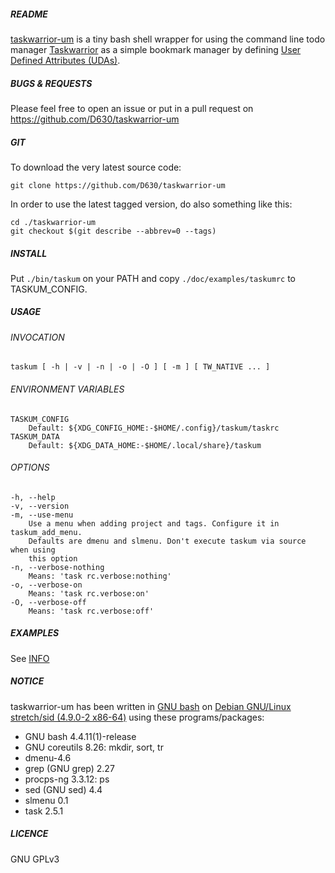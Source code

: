 ##### README

[taskwarrior-um](https://github.com/d630/taskwarrior-um) is a tiny bash shell
wrapper for using the command line todo manager
[Taskwarrior](http://taskwarrior.org/) as a simple bookmark manager by defining
[User Defined Attributes (UDAs)](http://taskwarrior.org/docs/udas.html).

##### BUGS & REQUESTS

Please feel free to open an issue or put in a pull request on
https://github.com/D630/taskwarrior-um

##### GIT

To download the very latest source code:

```
git clone https://github.com/D630/taskwarrior-um
```

In order to use the latest tagged version, do also something like this:

```
cd ./taskwarrior-um
git checkout $(git describe --abbrev=0 --tags)
```

##### INSTALL

Put `./bin/taskum` on your PATH and copy `./doc/examples/taskumrc` to
TASKUM_CONFIG.

##### USAGE

###### INVOCATION

```
taskum [ -h | -v | -n | -o | -O ] [ -m ] [ TW_NATIVE ... ]
```

###### ENVIRONMENT VARIABLES

```
TASKUM_CONFIG
	Default: ${XDG_CONFIG_HOME:-$HOME/.config}/taskum/taskrc
TASKUM_DATA
	Default: ${XDG_DATA_HOME:-$HOME/.local/share}/taskum
```

###### OPTIONS

```
-h, --help
-v, --version
-m, --use-menu
	Use a menu when adding project and tags. Configure it in taskum_add_menu.
	Defaults are dmenu and slmenu. Don't execute taskum via source when using
	this option
-n, --verbose-nothing
	Means: 'task rc.verbose:nothing'
-o, --verbose-on
	Means: 'task rc.verbose:on'
-O, --verbose-off
	Means: 'task rc.verbose:off'
```

##### EXAMPLES

See [INFO](../master/doc/INFO.md)

##### NOTICE

taskwarrior-um has been written in [GNU
bash](http://www.gnu.org/software/bash/) on [Debian GNU/Linux stretch/sid
(4.9.0-2 x86-64)](https://www.debian.org) using these programs/packages:

- GNU bash 4.4.11(1)-release
- GNU coreutils 8.26: mkdir, sort, tr
- dmenu-4.6
- grep (GNU grep) 2.27
- procps-ng 3.3.12: ps
- sed (GNU sed) 4.4
- slmenu 0.1
- task 2.5.1

##### LICENCE

GNU GPLv3
